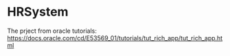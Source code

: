 # HRSystem

The prject from oracle tutorials: https://docs.oracle.com/cd/E53569_01/tutorials/tut_rich_app/tut_rich_app.html
